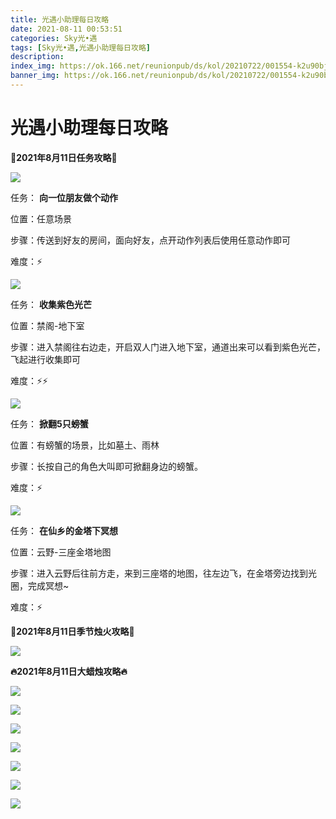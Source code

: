 ```yaml
---
title: 光遇小助理每日攻略
date: 2021-08-11 00:53:51
categories: Sky光•遇
tags: [Sky光•遇,光遇小助理每日攻略]
description: 
index_img: https://ok.166.net/reunionpub/ds/kol/20210722/001554-k2u90bj7ay.png?imageView&thumbnail=600x0&type=jpg
banner_img: https://ok.166.net/reunionpub/ds/kol/20210722/001554-k2u90bj7ay.png?imageView&thumbnail=600x0&type=jpg
---
```

# 光遇小助理每日攻略
**👑2021年8月11日任务攻略👑**

![](https://ok.166.net/reunionpub/ds/kol/20210811/001027-elriofqn63.png)

任务： **向一位朋友做个动作**

位置：任意场景

步骤：传送到好友的房间，面向好友，点开动作列表后使用任意动作即可

难度：⚡

![](https://ok.166.net/reunionpub/ds/kol/20210811/001051-du6gzph9nv.png)

任务： **收集紫色光芒**

位置：禁阁-地下室

步骤：进入禁阁往右边走，开启双人门进入地下室，通道出来可以看到紫色光芒，飞起进行收集即可

难度：⚡⚡

![](https://ok.166.net/reunionpub/ds/kol/20210811/001128-kp91yvrs4i.png)

任务： **掀翻5只螃蟹**

位置：有螃蟹的场景，比如墓土、雨林

步骤：长按自己的角色大叫即可掀翻身边的螃蟹。

难度：⚡

![](https://ok.166.net/reunionpub/ds/kol/20210811/002340-lazs6khec8.png)

任务： **在仙乡的金塔下冥想**

位置：云野-三座金塔地图

步骤：进入云野后往前方走，来到三座塔的地图，往左边飞，在金塔旁边找到光圈，完成冥想~

难度：⚡

 **🌹2021年8月11日季节烛火攻略🌹**

![](https://ok.166.net/reunionpub/ds/kol/20210811/001323-l7izsq851v.png)

  

 **🔥2021年8月11日大蜡烛攻略🔥**

![](https://ok.166.net/reunionpub/ds/kol/20210811/002016-3817rqgbzc.png)

![](https://ok.166.net/reunionpub/ds/kol/20210811/002008-wqf7n81m45.png)

![](https://ok.166.net/reunionpub/ds/kol/20210811/001752-9i2zvnmco3.png)

![](https://ok.166.net/reunionpub/ds/kol/20210811/001707-vor1mk352l.png)

![](https://ok.166.net/reunionpub/ds/kol/20210811/001709-g5nb4evc0m.png)

![](https://ok.166.net/reunionpub/ds/kol/20210811/001605-oqrpe26jmu.png)

![](https://ok.166.net/reunionpub/ds/kol/20210811/001604-puy87fv6bs.png)

